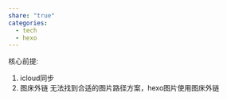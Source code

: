 ```yaml
---
share: "true"
categories:
  - tech
  - hexo
---
```

核心前提: 
1. icloud同步
2. 图床外链
无法找到合适的图片路径方案，hexo图片使用图床外链
